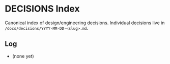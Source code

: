 # DECISIONS Index

Canonical index of design/engineering decisions. Individual decisions live in `/docs/decisions/YYYY-MM-DD-<slug>.md`.

## Log
- (none yet)
